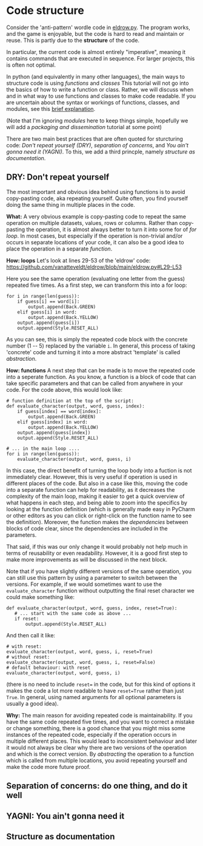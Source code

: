 # Code structure

Consider the 'anti-pattern' wordle code in [eldrow.py](https://github.com/vanatteveldt/eldrow/blob/main/eldrow.py).
The program works, and the game is enjoyable, but the code is hard to read and maintain or reuse.
This is partly due to the **structure** of the code. 

In particular, the current code is almost entirely "imperative", meaning it contains commands that are executed in sequence.
For larger projects, this is often not optimal. 

In python (and equivalently in many other languages), the main ways to structure code is using *functions* and *classes*
This tutorial will not go into the basics of how to write a function or class. 
Rather, we will discuss when and in what way to use functions and classes to make code readable.
If you are uncertain about the syntax or workings of functions, classes, and modules, see this [brief explanation](syntax.md). 

(Note that I'm ignoring *modules* here to keep things simple, hopefully we will add a *packaging and dissemination* tutorial at some point)

There are two main best practices that are often quoted for sturcturing code: *Don't repeat yourself (DRY)*, *separation of concerns*,
and *You ain't gonna need it (YAGNI)*. To this, we add a third princple, namely *structure as documentation*. 

## DRY: Don't repeat yourself

The most important and obvious idea behind using functions is to avoid copy-pasting code, aka repeating yourself.
Quite often, you find yourself doing the same thing in multiple places in the code.

**What:** A very obvious example is copy-pasting code to repeat the same operation on multiple datasets, values, rows or columns. 
Rather than copy-pasting the operation, it is almost always better to turn it into some for of *for loop*. 
In most cases, but especially if the operation is non-trivial and/or occurs in separate locations of your code,
it can also be a good idea to place the operation in a separate *function*. 

**How: loops** Let's look at lines 29-53 of the 'eldrow' code: https://github.com/vanatteveldt/eldrow/blob/main/eldrow.py#L29-L53

Here you see the same operation (evaluating one letter from the guess) repeated five times. As a first step, we can transform this into a for loop:

```{python}
for i in range(len(guess)):
    if guess[i] == word[i]:
        output.append(Back.GREEN)
    elif guess[i] in word:
        output.append(Back.YELLOW)
    output.append(guess[i])
    output.append(Style.RESET_ALL)
```

As you can see, this is simply the repeated code block with the concrete number (1 -- 5) replaced by the variable `i`. 
In general, this process of taking 'concrete' code and turning it into a more abstract 'template' is called *abstraction*. 

**How: functions** A next step that can be made is to move the repeated code into a seperate function.
As you know, a function is a block of code that can take specific parameters and that can be called from anywhere in your code.
For the code above, this would look like:

```{python}
# function definition at the top of the script:
def evaluate_character(output, word, guess, index):
    if guess[index] == word[index]:
        output.append(Back.GREEN)
    elif guess[index] in word:
        output.append(Back.YELLOW)
    output.append(guess[index])
    output.append(Style.RESET_ALL)
    
# ... in the main loop ....
for i in range(len(guess)):
    evaluate_character(output, word, guess, i)
```

In this case, the direct benefit of turning the loop body into a fuction is not immediately clear.
However, this is very useful if operation is used in different places of the code. 
But also in a case like this, moving the code into a separate function can help for readability, 
as it decreases the complexity of the main loop, making it easier to get a quick overview of what happens in each step,
and being able to zoom into the specifics by looking at the function definition
(which is generally made easy in PyCharm or other editors as you can click or right-click on the function name to see the definition).
Moreover, the function makes the *dependencies* between blocks of code clear, since the dependencies are included in the parameters. 

That said, if this was our only change it would probably not help much in terms of reusability or even readability.
However, it is a good first step to make more improvements as will be discussed in the next block. 

Note that if you have slightly different versions of the same operation, you can still use this pattern by using a parameter to switch between the versions.
For example, if we would sometimes want to use the `evaluate_character` function without outputting the final reset character we could make something like:

```{python}
def evaluate_character(output, word, guess, index, reset=True):
   # ... start with the same code as above ...
   if reset:
       output.append(Style.RESET_ALL)
```

And then call it like:

```{python}
# with reset:
evaluate_character(output, word, guess, i, reset=True)
# without reset:
evaluate_character(output, word, guess, i, reset=False)
# default behaviour: with reset
evaluate_character(output, word, guess, i)
```

(there is no need to include `reset=` in the code, but for this kind of options it makes the code a lot more readable to have `reset=True` rather than just `True`.
In general, using named arguments for all optional parameters is usually a good idea).

**Why:** The main reason for avoiding repeated code is maintainability. 
If you have the same code repeated five times, and you want to correct a mistake or change something,
there is a good chance that you might miss some instances of the repeated code, especially if the operation occurs in multiple different places.
This would lead to inconsistent behaviour and later it would not always be clear why there are two versions of the operation and which is the correct version.
By *abstracting* the operation to a function which is called from multiple locations, you avoid repeating yourself and make the code more future proof. 

## Separation of concerns: do one thing, and do it well



## YAGNI: You ain't gonna need it

## Structure as documentation
